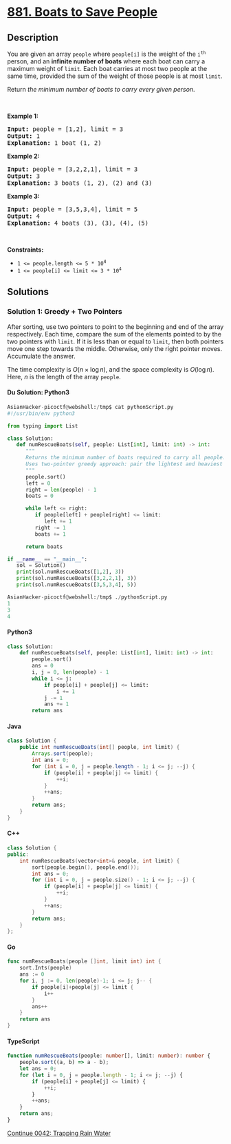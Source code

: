 # [881. Boats to Save People](https://leetcode.com/problems/boats-to-save-people)

## Description

<p>You are given an array <code>people</code> where <code>people[i]</code> is the weight of the <code>i<sup>th</sup></code> person, and an <strong>infinite number of boats</strong> where each boat can carry a maximum weight of <code>limit</code>. Each boat carries at most two people at the same time, provided the sum of the weight of those people is at most <code>limit</code>.</p>

<p>Return <em>the minimum number of boats to carry every given person</em>.</p>

<p>&nbsp;</p>
<p><strong class="example">Example 1:</strong></p>

<pre>
<strong>Input:</strong> people = [1,2], limit = 3
<strong>Output:</strong> 1
<strong>Explanation:</strong> 1 boat (1, 2)
</pre>

<p><strong class="example">Example 2:</strong></p>

<pre>
<strong>Input:</strong> people = [3,2,2,1], limit = 3
<strong>Output:</strong> 3
<strong>Explanation:</strong> 3 boats (1, 2), (2) and (3)
</pre>

<p><strong class="example">Example 3:</strong></p>

<pre>
<strong>Input:</strong> people = [3,5,3,4], limit = 5
<strong>Output:</strong> 4
<strong>Explanation:</strong> 4 boats (3), (3), (4), (5)
</pre>

<p>&nbsp;</p>
<p><strong>Constraints:</strong></p>

<ul>
	<li><code>1 &lt;= people.length &lt;= 5 * 10<sup>4</sup></code></li>
	<li><code>1 &lt;= people[i] &lt;= limit &lt;= 3 * 10<sup>4</sup></code></li>
</ul>

## Solutions

### Solution 1: Greedy + Two Pointers

After sorting, use two pointers to point to the beginning and end of the array respectively. Each time, compare the sum of the elements pointed to by the two pointers with `limit`. If it is less than or equal to `limit`, then both pointers move one step towards the middle. Otherwise, only the right pointer moves. Accumulate the answer.

The time complexity is $O(n \times \log n)$, and the space complexity is $O(\log n)$. Here, $n$ is the length of the array `people`.

#### Du Solution: Python3
```python
AsianHacker-picoctf@webshell:/tmp$ cat pythonScript.py 
#!/usr/bin/env python3

from typing import List

class Solution:
   def numRescueBoats(self, people: List[int], limit: int) -> int:
      """
      Returns the minimum number of boats required to carry all people.
      Uses two-pointer greedy approach: pair the lightest and heaviest person if possible.
      """
      people.sort()
      left = 0
      right = len(people) - 1
      boats = 0

      while left <= right:
         if people[left] + people[right] <= limit:
            left += 1
         right -= 1
         boats += 1

      return boats

if __name__ == "__main__":
   sol = Solution()
   print(sol.numRescueBoats([1,2], 3))
   print(sol.numRescueBoats([3,2,2,1], 3))
   print(sol.numRescueBoats([3,5,3,4], 5))

AsianHacker-picoctf@webshell:/tmp$ ./pythonScript.py 
1
3
4
```

#### Python3

```python
class Solution:
    def numRescueBoats(self, people: List[int], limit: int) -> int:
        people.sort()
        ans = 0
        i, j = 0, len(people) - 1
        while i <= j:
            if people[i] + people[j] <= limit:
                i += 1
            j -= 1
            ans += 1
        return ans
```

#### Java

```java
class Solution {
    public int numRescueBoats(int[] people, int limit) {
        Arrays.sort(people);
        int ans = 0;
        for (int i = 0, j = people.length - 1; i <= j; --j) {
            if (people[i] + people[j] <= limit) {
                ++i;
            }
            ++ans;
        }
        return ans;
    }
}
```

#### C++

```cpp
class Solution {
public:
    int numRescueBoats(vector<int>& people, int limit) {
        sort(people.begin(), people.end());
        int ans = 0;
        for (int i = 0, j = people.size() - 1; i <= j; --j) {
            if (people[i] + people[j] <= limit) {
                ++i;
            }
            ++ans;
        }
        return ans;
    }
};
```

#### Go

```go
func numRescueBoats(people []int, limit int) int {
	sort.Ints(people)
	ans := 0
	for i, j := 0, len(people)-1; i <= j; j-- {
		if people[i]+people[j] <= limit {
			i++
		}
		ans++
	}
	return ans
}
```

#### TypeScript

```ts
function numRescueBoats(people: number[], limit: number): number {
    people.sort((a, b) => a - b);
    let ans = 0;
    for (let i = 0, j = people.length - 1; i <= j; --j) {
        if (people[i] + people[j] <= limit) {
            ++i;
        }
        ++ans;
    }
    return ans;
}
```

[Continue 0042: Trapping Rain Water](../../0000-0099/0042.Trapping%20Rain%20Water/README.md)
